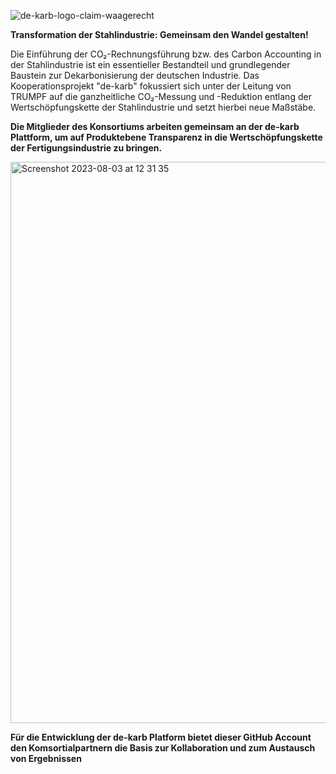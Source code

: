 ![de-karb-logo-claim-waagerecht](https://github.com/de-karb/.github/assets/139473831/583b4c5c-35d4-4f63-b7c8-6a0e3f2b8b00)


**Transformation der Stahlindustrie: Gemeinsam den Wandel gestalten!**

Die Einführung der CO₂-Rechnungsführung bzw. des Carbon Accounting in der Stahlindustrie ist ein essentieller Bestandteil und grundlegender Baustein zur Dekarbonisierung der deutschen Industrie. Das Kooperationsprojekt "de-karb" fokussiert sich unter der Leitung von TRUMPF auf die ganzheitliche CO₂-Messung und -Reduktion entlang der Wertschöpfungskette der Stahlindustrie und setzt hierbei neue Maßstäbe.

**Die Mitglieder des Konsortiums arbeiten gemeinsam an der de-karb Plattform, um auf Produktebene Transparenz in die Wertschöpfungskette der Fertigungsindustrie zu bringen.**


<img width="898" alt="Screenshot 2023-08-03 at 12 31 35" src="https://github.com/de-karb/.github/assets/139473831/d98b2b58-b6ce-4a86-a9cc-0041ef10eecf">


**Für die Entwicklung der de-karb Platform bietet dieser GitHub Account den Komsortialpartnern die Basis zur Kollaboration und zum Austausch von Ergebnissen**
